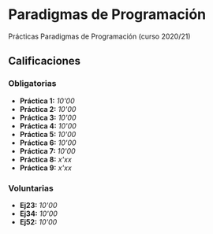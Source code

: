 # Paradigmas de Programación

Prácticas Paradigmas de Programación (curso 2020/21)

## Calificaciones

### Obligatorias
- **Práctica 1:** *10'00*
- **Práctica 2:** *10'00*
- **Práctica 3:** *10'00*
- **Práctica 4:** *10'00*
- **Práctica 5:** *10'00*
- **Práctica 6:** *10'00*
- **Práctica 7:** *10'00*
- **Práctica 8:** *x'xx*
- **Práctica 9:** *x'xx*

### Voluntarias
- **Ej23:** *10'00*
- **Ej34:** *10'00*
- **Ej52:** *10'00*
